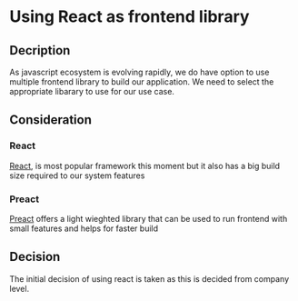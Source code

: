 # Using React as frontend library

## Decription

As javascript ecosystem is evolving rapidly, we do have option to use multiple frontend library to build our application. We need to select the appropriate libarary to use for our use case. 

## Consideration

### React 

[React](https://reactjs.org/), is most popular framework this moment but it also has a big build size required to our system features

### Preact
[Preact](https://preactjs.com/guide/v10/getting-started/) offers a light wieghted library that can be used to run frontend with small features and helps for faster build


## Decision
 
The initial decision of using react is taken as this is decided from company level.

